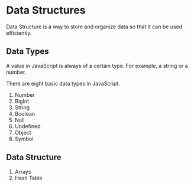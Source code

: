 # Data Structures

Data Structure is a way to store and organize data so that it can be used efficiently.

## Data Types

A value in JavaScript is always of a certain type. For example, a string or a number.

There are eight basic data types in JavaScript.

<ol>
    <li>Number</li>
    <li>BigInt</li>
    <li>String</li>
    <li>Boolean</li>
    <li>Null</li>
    <li>Undefined</li>
    <li>Object</li>
    <li>Symbol</li>
</ol>

## Data Structure

<ol>
    <li>Arrays</li>
    <li>Hash Table</li>
</ol>